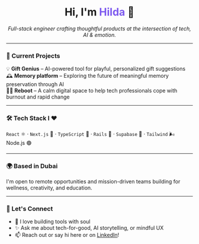 <h1 align="center">Hi, I'm <span style="color:#7e5bef;">Hilda</span> 👋</h1>

<p align="center"><i>Full-stack engineer crafting thoughtful products at the intersection of tech, AI & emotion.</i></p>

---

### 🔭 Current Projects

💡 <b>Gift Genius</b> – AI-powered tool for playful, personalized gift suggestions  
🕰️ <b>Memory platform</b> – Exploring the future of meaningful memory preservation through AI  
🧘‍♀️ <b>Reboot</b> – A calm digital space to help tech professionals cope with burnout and rapid change

---

### 🛠 Tech Stack I ❤️
<code>React</code> ⚛️ · <code>Next.js</code> 🚀 · <code>TypeScript</code> 🧩 · <code>Rails</code> 💎 · <code>Supabase</code> 🍋 · <code>Tailwind</code> 🌬️ Node.js 🟢 

---

### 🌍 Based in Dubai

I'm open to remote opportunities and mission-driven teams building for wellness, creativity, and education.

---

### 🤍 Let's Connect

- 📝 I love building tools with soul  
- ✨ Ask me about tech-for-good, AI storytelling, or mindful UX  
- 📫 Reach out or say hi here or on [LinkedIn](https://www.linkedin.com/in/hildakhajehamiri/)!


